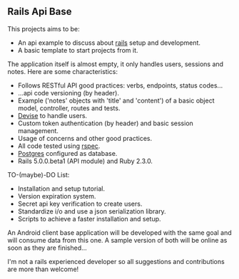 ## Rails Api Base

This projects aims to be:

* An api example to discuss about [rails](https://github.com/rails/rails)
 setup and development.
* A basic template to start projects from it.

The application itself is almost empty,
it only handles users, sessions and notes.
Here are some characteristics:

* Follows RESTful API good practices: verbs, endpoints, status codes...
* ...api code versioning (by header).
* Example ('notes' objects with 'title' and 'content')
of a basic object model, controller, routes and tests.
* [Devise](https://github.com/plataformatec/devise) to handle users.
* Custom token authentication (by header) and basic session management.
* Usage of concerns and other good practices.
* All code tested using [rspec](https://github.com/rspec/rspec).
* [Postgres](http://www.postgresql.org/) configured as database.
* Rails 5.0.0.beta1 (API module) and Ruby 2.3.0.

TO-(maybe)-DO List:

* Installation and setup tutorial.
* Version expiration system.
* Secret api key verification to create users.
* Standardize i/o and use a json serialization library.
* Scripts to achieve a faster installation and setup.

An Android client base application will be developed with the same goal
and will consume data from this one.
A sample version of both will be online as soon as they are finished...

I'm not a rails experienced developer
so all suggestions and contributions are more than welcome!
